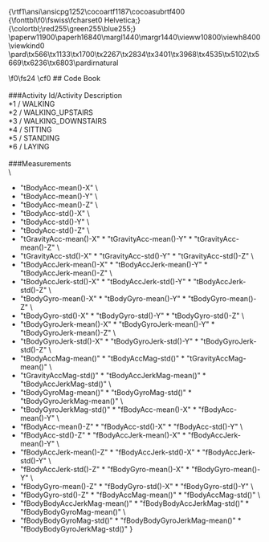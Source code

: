 {\rtf1\ansi\ansicpg1252\cocoartf1187\cocoasubrtf400
{\fonttbl\f0\fswiss\fcharset0 Helvetica;}
{\colortbl;\red255\green255\blue255;}
\paperw11900\paperh16840\margl1440\margr1440\vieww10800\viewh8400\viewkind0
\pard\tx566\tx1133\tx1700\tx2267\tx2834\tx3401\tx3968\tx4535\tx5102\tx5669\tx6236\tx6803\pardirnatural

\f0\fs24 \cf0 ## Code Book \
\
###Activity Id/Activity Description\
*1 / WALKING\
*2 / WALKING_UPSTAIRS\
*3 / WALKING_DOWNSTAIRS\
*4 / SITTING\
*5 / STANDING\
*6 / LAYING\
\
###Measurements\
\
* "tBodyAcc-mean()-X"           \
* "tBodyAcc-mean()-Y" \
* "tBodyAcc-mean()-Z"          \
* "tBodyAcc-std()-X"            \
* "tBodyAcc-std()-Y"            \
* "tBodyAcc-std()-Z"           \
* "tGravityAcc-mean()-X"       * "tGravityAcc-mean()-Y"        * "tGravityAcc-mean()-Z"       \
* "tGravityAcc-std()-X"         * "tGravityAcc-std()-Y"         * "tGravityAcc-std()-Z"        \
* "tBodyAccJerk-mean()-X"    * "tBodyAccJerk-mean()-Y"       * "tBodyAccJerk-mean()-Z"      \
* "tBodyAccJerk-std()-X"        * "tBodyAccJerk-std()-Y"        * "tBodyAccJerk-std()-Z"       \
* "tBodyGyro-mean()-X"          * "tBodyGyro-mean()-Y"          * "tBodyGyro-mean()-Z"         \
* "tBodyGyro-std()-X"           * "tBodyGyro-std()-Y"           * "tBodyGyro-std()-Z"          \
* "tBodyGyroJerk-mean()-X"      * "tBodyGyroJerk-mean()-Y"      * "tBodyGyroJerk-mean()-Z"     \
* "tBodyGyroJerk-std()-X"       * "tBodyGyroJerk-std()-Y"       * "tBodyGyroJerk-std()-Z"      \
* "tBodyAccMag-mean()"          * "tBodyAccMag-std()"           * "tGravityAccMag-mean()"      \
* "tGravityAccMag-std()"        * "tBodyAccJerkMag-mean()"      * "tBodyAccJerkMag-std()"      \
* "tBodyGyroMag-mean()"        * "tBodyGyroMag-std()"          * "tBodyGyroJerkMag-mean()"    \
* "tBodyGyroJerkMag-std()"      * "fBodyAcc-mean()-X"           * "fBodyAcc-mean()-Y"          \
* "fBodyAcc-mean()-Z"           * "fBodyAcc-std()-X"            * "fBodyAcc-std()-Y"           \
* "fBodyAcc-std()-Z"            * "fBodyAccJerk-mean()-X"       * "fBodyAccJerk-mean()-Y"      \
* "fBodyAccJerk-mean()-Z"       * "fBodyAccJerk-std()-X"        * "fBodyAccJerk-std()-Y"       \
* "fBodyAccJerk-std()-Z"        * "fBodyGyro-mean()-X"          * "fBodyGyro-mean()-Y"         \
* "fBodyGyro-mean()-Z"          * "fBodyGyro-std()-X"           * "fBodyGyro-std()-Y"          \
* "fBodyGyro-std()-Z"          * "fBodyAccMag-mean()"          * "fBodyAccMag-std()"          \
* "fBodyBodyAccJerkMag-mean()"  * "fBodyBodyAccJerkMag-std()"   * "fBodyBodyGyroMag-mean()"    \
* "fBodyBodyGyroMag-std()"      * "fBodyBodyGyroJerkMag-mean()"  * "fBodyBodyGyroJerkMag-std()" }